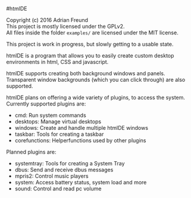 #htmlDE

Copyright (c) 2016 Adrian Freund  
This project is mostly licensed under the GPLv2.  
All files inside the folder `examples/` are licensed under the MIT license.

This project is work in progress, but slowly getting to a usable state.

htmlDE is a program that allows you to easily create custom desktop environments in html, CSS and javascript.

htmlDE supports creating both background windows and panels.  
Transparent window backgrounds (which you can click through) are also supported.

htmlDE plans on offering a wide variety of plugins, to access the system.  
Currently supported plugins are:
* cmd: Run system commands
* desktops: Manage virtual desktops
* windows: Create and handle multiple htmlDE windows
* taskbar: Tools for creating a taskbar
* corefunctions: Helperfunctions used by other plugins

Planned plugins are:
* systemtray: Tools for creating a System Tray
* dbus: Send and receive dbus messages
* mpris2: Control music players
* system: Access battery status, system load and more
* sound: Control and read pc volume
